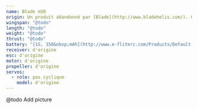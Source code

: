 ```yaml
---
name: Blade mSR
origin: Un produit abandonné par [Blade](http://www.bladehelis.com/). Chercher "mSR" sur [BNF](http://www.bindnfly.com/).
wingspan: "@todo"
length: "@todo"
weight: "@todo"
thrust: "@todo"
battery: "[1S, 150&nbsp;mAh](http://www.e-fliterc.com/Products/Default.aspx?ProdID=EFLB1501S)"
receiver: d'origine
esc: d'origine
motor: d'origine
propeller: d'origine
servos:
  - role: pas cyclique
    model: d'origine
---
```

@todo Add picture
